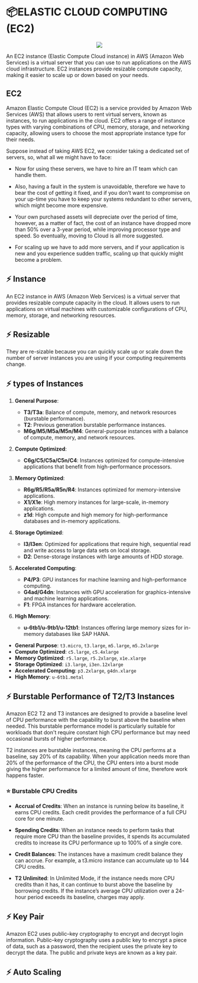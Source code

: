 # 📦ELASTIC CLOUD COMPUTING (EC2)

<div align="center">
<img src="https://digitalcloud.training/wp-content/uploads/2022/01/Amazon-EC2.jpg?update_image_id_1689017686"/>
</div>

An EC2 instance (Elastic Compute Cloud instance) in AWS (Amazon Web Services) is a virtual server that you can use to run applications on the AWS cloud infrastructure. EC2 instances provide resizable compute capacity, making it easier to scale up or down based on your needs.

## EC2 

Amazon Elastic Compute Cloud (EC2) is a service provided by Amazon Web Services (AWS) that allows users to rent virtual servers, known as instances, to run applications in the cloud. EC2 offers a range of instance types with varying combinations of CPU, memory, storage, and networking capacity, allowing users to choose the most appropriate instance type for their needs.

Suppose instead of taking AWS EC2, we consider taking a dedicated set of servers, so, what all we might have to face:

* Now for using these servers, we have to hire an IT team which can handle them.

* Also, having a fault in the system is unavoidable, therefore we have to bear the cost of getting it fixed, and if you don’t want to compromise on your up-time you have to keep your systems redundant to other servers, which might become more expensive.

* Your own purchased assets will depreciate over the period of time, however, as a matter of fact, the cost of an instance have dropped more than 50% over a 3-year period, while improving processor type and speed. So eventually, moving to Cloud is all more suggested.

* For scaling up we have to add more servers, and if your application is new and you experience sudden traffic, scaling up that quickly might become a problem.

## ⚡ Instance

An EC2 instance in AWS (Amazon Web Services) is a virtual server that provides resizable compute capacity in the cloud. It allows users to run applications on virtual machines with customizable configurations of CPU, memory, storage, and networking resources. 

## ⚡ Resizable

They are re-sizable because you can quickly scale up or scale down the number of server instances you are using if your computing requirements change.

## ⚡ types of Instances


1. **General Purpose**:
   - **T3/T3a**: Balance of compute, memory, and network resources (burstable performance).
   - **T2**: Previous generation burstable performance instances.
   - **M6g/M5/M5a/M5n/M4**: General-purpose instances with a balance of compute, memory, and network resources.

2. **Compute Optimized**:
   - **C6g/C5/C5a/C5n/C4**: Instances optimized for compute-intensive applications that benefit from high-performance processors.

3. **Memory Optimized**:
   - **R6g/R5/R5a/R5n/R4**: Instances optimized for memory-intensive applications.
   - **X1/X1e**: High memory instances for large-scale, in-memory applications.
   - **z1d**: High compute and high memory for high-performance databases and in-memory applications.

4. **Storage Optimized**:
   - **I3/I3en**: Optimized for applications that require high, sequential read and write access to large data sets on local storage.
   - **D2**: Dense-storage instances with large amounts of HDD storage.

5. **Accelerated Computing**:
   - **P4/P3**: GPU instances for machine learning and high-performance computing.
   - **G4ad/G4dn**: Instances with GPU acceleration for graphics-intensive and machine learning applications.
   - **F1**: FPGA instances for hardware acceleration.

6. **High Memory**:
   - **u-6tb1/u-9tb1/u-12tb1**: Instances offering large memory sizes for in-memory databases like SAP HANA.


- **General Purpose**: `t3.micro`, `t3.large`, `m5.large`, `m5.2xlarge`
- **Compute Optimized**: `c5.large`, `c5.4xlarge`
- **Memory Optimized**: `r5.large`, `r5.2xlarge`, `x1e.xlarge`
- **Storage Optimized**: `i3.large`, `i3en.12xlarge`
- **Accelerated Computing**: `p3.2xlarge`, `g4dn.xlarge`
- **High Memory**: `u-6tb1.metal`


## ⚡ Burstable Performance of T2/T3 Instances 

Amazon EC2 T2 and T3 instances are designed to provide a baseline level of CPU performance with the capability to burst above the baseline when needed. This burstable performance model is particularly suitable for workloads that don't require constant high CPU performance but may need occasional bursts of higher performance.

T2 instances are burstable instances, meaning the CPU performs at a baseline, say 20% of its capability. When your application needs more than 20% of the performance of the CPU, the CPU enters into a burst mode giving the higher performance for a limited amount of time, therefore work happens faster.

### ⭐ Burstable CPU Credits

* **Accrual of Credits**: When an instance is running below its baseline, it earns CPU credits. Each credit provides the performance of a full CPU core for one minute.

* **Spending Credits**: When an instance needs to perform tasks that require more CPU than the baseline provides, it spends its accumulated credits to increase its CPU performance up to 100% of a single core.

* **Credit Balances**: The instances have a maximum credit balance they can accrue. For example, a t3.micro instance can accumulate up to 144 CPU credits.

* **T2 Unlimited**: In Unlimited Mode, if the instance needs more CPU credits than it has, it can continue to burst above the baseline by borrowing credits. If the instance’s average CPU utilization over a 24-hour period exceeds its baseline, charges may apply.


## ⚡ Key Pair

Amazon EC2 uses public–key cryptography to encrypt and decrypt login information. Public–key cryptography uses a public key to encrypt a piece of data, such as a password, then the recipient uses the private key to decrypt the data. The public and private keys are known as a key pair.

## ⚡ Auto Scaling